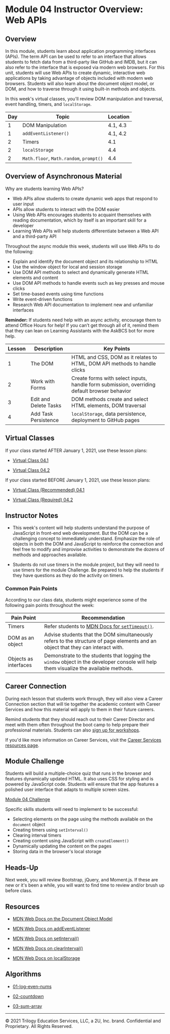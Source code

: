 # Module 04 Instructor Overview: Web APIs

## Overview

In this module, students learn about application programming interfaces (APIs). The term API can be used to refer to an interface that allows students to fetch data from a third-party like GitHub and IMDB, but it can also refer to the interface that is exposed via modern web browsers. For this unit, students will use Web APIs to create dynamic, interactive web applications by taking advantage of objects included with modern web browsers. Students will also learn about the document object model, or DOM, and how to traverse through it using built-in methods and objects.

In this week's virtual classes, you'll review DOM manipulation and traversal, event handling, timers, and `localStorage`.

| Day | Topic                                   | Location |
| --- | --------------------------------------- | -------- |
| 1   | DOM Manipulation                        | 4.1, 4.3 |
| 1   | `addEventListener()`                    | 4.1, 4.2 |
| 2   | Timers                                  | 4.1      |
| 2   | `localStorage`                          | 4.4      |
| 2   | `Math.floor`, `Math.random`, `prompt()` | 4.4      |

## Overview of Asynchronous Material

Why are students learning Web APIs?

* Web APIs allow students to create dynamic web apps that respond to user input
* APIs allow students to interact with the DOM easier
* Using Web APIs encourages students to acquaint themselves with reading documentation, which by itself is an important skill for a developer
* Learning Web APIs will help students differentiate between a Web API and a third-party API

Throughout the async module this week, students will use Web APIs to do the following:

* Explain and identify the document object and its relationship to HTML
* Use the window object for local and session storage
* Use DOM API methods to select and dynamically generate HTML elements and content
* Use DOM API methods to handle events such as key presses and mouse clicks
* Set time-based events using time functions
* Write event-driven functions
* Research Web API documentation to implement new and unfamiliar interfaces

**Reminder:** If students need help with an async activity, encourage them to attend Office Hours for help! If you can’t get through all of it, remind them that they can lean on Learning Assistants with the AskBCS bot for more help.

| Lesson | Description           | Key Points                                                                                   |
| ------ | --------------------- | -------------------------------------------------------------------------------------------- |
| 1      | The DOM               | HTML and CSS, DOM as it relates to HTML, DOM API methods to handle clicks                    |
| 2      | Work with Forms       | Create forms with select inputs, handle form submission, overriding default browser behavior |
| 3      | Edit and Delete Tasks | DOM methods create and select HTML elements, DOM traversal                                   |
| 4      | Add Task Persistence  | `localStorage`, data persistence, deployment to GitHub pages                                 |

## Virtual Classes

If your class started AFTER January 1, 2021, use these lesson plans:

* [Virtual Class 04.1](./04.1-REQUIRED.md)

* [Virtual Class 04.2](./04.2-REQUIRED.md)

If your class started BEFORE January 1, 2021, use these lesson plans:

* [Virtual Class (Recommended) 04.1](./04.1-RECOMMENDED.md)

* [Virtual Class (Required) 04.2](./04.2-REQUIRED.md)

## Instructor Notes

* This week's content will help students understand the purpose of JavaScript in front-end web development. But the DOM can be a challenging concept to immediately understand. Emphasize the role of objects in both the DOM and JavaScript to reinforce the connection and feel free to modify and improvise activities to demonstrate the dozens of methods and approaches available.

* Students do not use timers in the module project, but they will need to use timers for the module Challenge. Be prepared to help the students if they have questions as they do the activity on timers.

### Common Pain Points

According to our class data, students might experience some of the following pain points throughout the week:

| Pain Point            | Recommendation                                                                                                                          |
| --------------------- | --------------------------------------------------------------------------------------------------------------------------------------- |
| Timers                | Refer students to [MDN Docs for `setTimeout()`](https://developer.mozilla.org/en-US/docs/Web/API/WindowOrWorkerGlobalScope/setTimeout). |
| DOM as an object      | Advise students that the DOM simultaneously refers to the structure of page elements and an object that they can interact with.         |
| Objects as interfaces | Demonstrate to the students that logging the `window` object in the developer console will help them visualize the available methods.   |

## Career Connection

During each lesson that students work through, they will also view a Career Connection section that will tie together the academic content with Career Services and how this material will apply to them in their future careers.

Remind students that they should reach out to their Career Director and meet with them often throughout the boot camp to help prepare their professional materials. Students can also [sign up for workshops](https://careerservicesonlineevents.splashthat.com/).

If you'd like more information on Career Services, visit the [Career Services resources page](https://mycareerspot.org/).

## Module Challenge

Students will build a multiple-choice quiz that runs in the browser and features dynamically updated HTML. It also uses CSS for styling and is powered by JavaScript code. Students will ensure that the app features a polished user interface that adapts to multiple screen sizes.

[Module 04 Challenge](../../01-Class-Content/04-Web-APIs/02-Challenge/README.md)

Specific skills students will need to implement to be successful:

* Selecting elements on the page using the methods available on the `document` object
* Creating timers using `setInterval()`
* Clearing interval timers
* Creating content using JavaScript with `createElement()`
* Dynamically updating the content on the pages
* Storing data in the browser's local storage

## Heads-Up

Next week, you will review Bootstrap, jQuery, and Moment.js. If these are new or it's been a while, you will want to find time to review and/or brush up before class.

## Resources

* [MDN Web Docs on the Document Object Model](https://developer.mozilla.org/en-US/docs/Web/API/Document_Object_Model)

* [MDN Web Docs on addEventListener](https://developer.mozilla.org/en-US/docs/Web/API/EventTarget/addEventListener)

* [MDN Web Docs on setInterval()](https://developer.mozilla.org/en-US/docs/Web/API/WindowOrWorkerGlobalScope/setInterval)

* [MDN Web Docs on clearInterval()](https://developer.mozilla.org/en-US/docs/Web/API/WindowOrWorkerGlobalScope/clearInterval)

* [MDN Web Docs on localStorage](https://developer.mozilla.org/en-US/docs/Web/API/Window/localStorage)

## Algorithms

* [01-log-even-nums](../../01-Class-Content/04-Web-APIs/03-Algorithms/01-log-even-nums)

* [02-countdown](../../01-Class-Content/04-Web-APIs/03-Algorithms/02-countdown)

* [03-sum-array](../../01-Class-Content/04-Web-APIs/03-Algorithms/03-sum-array)

---
© 2021 Trilogy Education Services, LLC, a 2U, Inc. brand. Confidential and Proprietary. All Rights Reserved.
